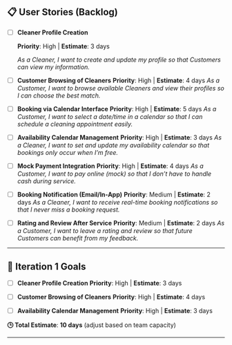 ## 📋 User Stories (Backlog)

* [ ] **Cleaner Profile Creation**
      
  **Priority**: High | **Estimate**: 3 days

  *As a Cleaner, I want to create and update my profile so that Customers can view my information.*

* [ ] **Customer Browsing of Cleaners**
  **Priority**: High | **Estimate**: 4 days
  *As a Customer, I want to browse available Cleaners and view their profiles so I can choose the best match.*

* [ ] **Booking via Calendar Interface**
  **Priority**: High | **Estimate**: 5 days
  *As a Customer, I want to select a date/time in a calendar so that I can schedule a cleaning appointment easily.*

* [ ] **Availability Calendar Management**
  **Priority**: High | **Estimate**: 3 days
  *As a Cleaner, I want to set and update my availability calendar so that bookings only occur when I’m free.*

* [ ] **Mock Payment Integration**
  **Priority**: High | **Estimate**: 4 days
  *As a Customer, I want to pay online (mock) so that I don’t have to handle cash during service.*

* [ ] **Booking Notification (Email/In-App)**
  **Priority**: Medium | **Estimate**: 2 days
  *As a Cleaner, I want to receive real-time booking notifications so that I never miss a booking request.*

* [ ] **Rating and Review After Service**
  **Priority**: Medium | **Estimate**: 2 days
  *As a Customer, I want to leave a rating and review so that future Customers can benefit from my feedback.*

---

## 🎯 Iteration 1 Goals

* [ ] **Cleaner Profile Creation**
  **Priority**: High | **Estimate**: 3 days

* [ ] **Customer Browsing of Cleaners**
  **Priority**: High | **Estimate**: 4 days

* [ ] **Availability Calendar Management**
  **Priority**: High | **Estimate**: 3 days

**🕒 Total Estimate**: **10 days** (adjust based on team capacity)

---
